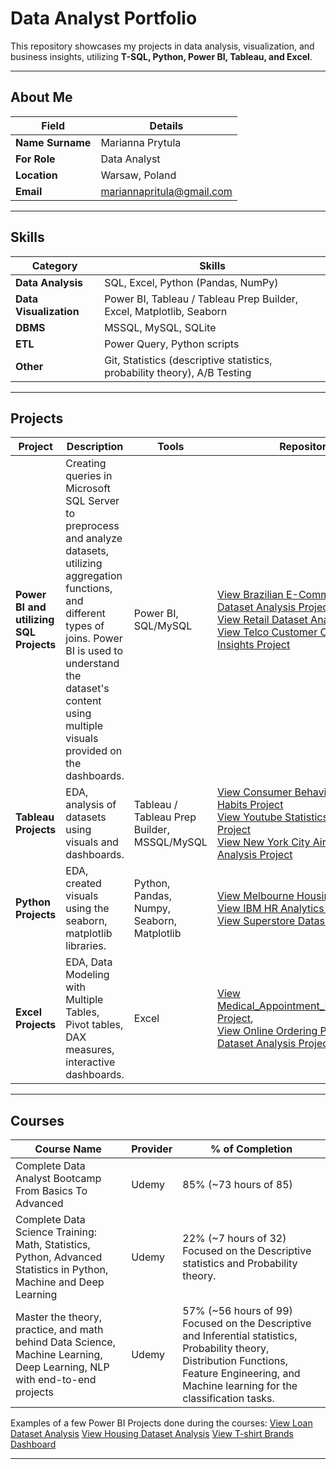 # Data Analyst Portfolio


This repository showcases my projects in data analysis, visualization, and business insights, utilizing **T-SQL, Python, Power BI, Tableau, and Excel**.

---

## About Me

| Field              | Details |
|--------------------|---------|
| **Name Surname**   | Marianna Prytula|
| **For Role**       | Data Analyst |
| **Location**       | Warsaw, Poland |
| **Email**          | mariannapritula@gmail.com |

---

## Skills

| Category | Skills |
|----------|--------|
| **Data Analysis** | SQL, Excel, Python (Pandas, NumPy) |
| **Data Visualization** | Power BI, Tableau / Tableau Prep Builder,  Excel, Matplotlib, Seaborn |
| **DBMS** | MSSQL, MySQL, SQLite |
| **ETL** | Power Query, Python scripts |
| **Other** | Git, Statistics (descriptive statistics, probability theory), A/B Testing |

---
## Projects

| Project | Description | Tools | Repository/Link |
|---------|-------------|-------|-----------------|
| **Power BI and utilizing SQL Projects** | Creating queries in Microsoft SQL Server to preprocess and analyze datasets, utilizing aggregation functions, and different types of joins. Power BI is used to understand the dataset's content using multiple visuals provided on the dashboards. | Power BI, SQL/MySQL | [View Brazilian E-Commerce Public Dataset Analysis Project](https://github.com/marianaprytula/E-commerce_insights)<br>[View Retail Dataset Analysis Project](https://github.com/marianaprytula/Online_Retail_insights)<br>[View Telco Customer Churn Dataset Insights Project](https://github.com/marianaprytula/Telco_Customer_Churn_Analysis) |
| **Tableau Projects** | EDA, analysis of datasets using visuals and dashboards. |  Tableau / Tableau Prep Builder, MSSQL/MySQL | [View Consumer Behavior and Shopping Habits Project](https://github.com/marianaprytula/Consumer_Behavior_and_Shopping_Habits_Dataset_Analysis)<br>[View Youtube Statistics Dataset Analysis Project](https://github.com/marianaprytula/Youtube_Data_Insights)<br>[View New York City Airbnb Open Data Analysis Project](https://github.com/marianaprytula/New_York_City_Airbnb_Open_Data_Analysis-) |
| **Python Projects** | EDA, created visuals using the seaborn, matplotlib libraries. | Python, Pandas, Numpy, Seaborn, Matplotlib | [View Melbourne Housing Analysis Project](https://github.com/marianaprytula/Melbourne_Housing_Insights),<br>[View IBM HR Analytics Project](https://github.com/marianaprytula/IBM_HR_Analytics),<br>[View Superstore Dataset Analysis](https://github.com/marianaprytula/Superstore_Dataset_Analysis) |
| **Excel Projects** | EDA, Data Modeling with Multiple Tables, Pivot tables, DAX measures, interactive dashboards. | Excel | [View Medical_Appointment_No_Shows_Analysis Project](https://github.com/marianaprytula/Medical_Appointment_No_Shows_Analysis),<br>[View Online Ordering Platform Orders Dataset Analysis Project](https://github.com/marianaprytula/Ding_Tav_Fung_x_Online_Ordering_Platform_Orders_Analysis) |

---

## Courses

| Course Name| Provider | % of Completion |
|-------------|----------|------|
| Complete Data Analyst Bootcamp From Basics To Advanced | Udemy | 85% (~73 hours of 85) |
| Complete Data Science Training: Math, Statistics, Python, Advanced Statistics in Python, Machine and Deep Learning | Udemy | 22% (~7 hours of 32)<br>Focused on the Descriptive statistics and Probability theory. |
| Master the theory, practice, and math behind Data Science, Machine Learning, Deep Learning, NLP with end-to-end projects | Udemy | 57% (~56 hours of 99)<br>Focused on the Descriptive and Inferential statistics, Probability theory, Distribution Functions, Feature Engineering, and Machine learning for the classification tasks. |

Examples of a few Power BI Projects done during the courses:
[View Loan Dataset Analysis](https://github.com/marianaprytula/Loan_dataset_analysis)
[View Housing Dataset Analysis](https://github.com/marianaprytula/housing_market_dataset_analysis)
[View T-shirt Brands Dashboard](https://github.com/marianaprytula/T-shirt_Brands_analysis)


---

